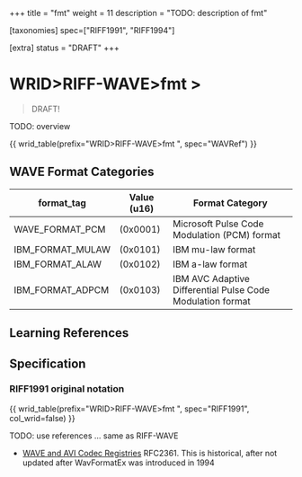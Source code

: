 +++
title = "fmt"
weight = 11
description = "TODO: description of fmt"

[taxonomies]
spec=["RIFF1991", "RIFF1994"]

[extra]
status = "DRAFT"
+++

# WRID>RIFF-WAVE>fmt >

> DRAFT!

TODO: overview

{{ wrid_table(prefix="WRID>RIFF-WAVE>fmt ", spec="WAVRef") }}

## WAVE Format Categories

| format_tag | Value (u16) | Format Category |
| - | - | - |
| WAVE_FORMAT_PCM | (0x0001) | Microsoft Pulse Code Modulation (PCM) format |
| IBM_FORMAT_MULAW | (0x0101) | IBM mu-law format |
| IBM_FORMAT_ALAW | (0x0102) | IBM a-law format |
| IBM_FORMAT_ADPCM | (0x0103) | IBM AVC Adaptive Differential Pulse Code Modulation format |


## Learning References


## Specification

### RIFF1991 original notation

{{ wrid_table(prefix="WRID>RIFF-WAVE>fmt ", spec="RIFF1991", col_wrid=false) }}

TODO: use references ... same as RIFF-WAVE

* [WAVE and AVI Codec Registries](https://www.iana.org/assignments/wave-avi-codec-registry/wave-avi-codec-registry.xhtml) RFC2361. This is historical, after not updated after WavFormatEx was introduced in 1994 




